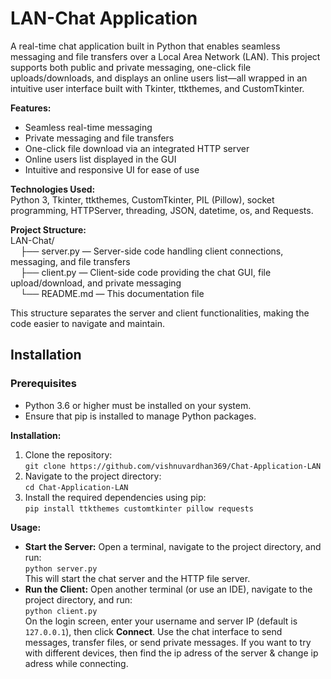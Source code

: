# LAN-Chat Application  
A real-time chat application built in Python that enables seamless messaging and file transfers over a Local Area Network (LAN). This project supports both public and private messaging, one-click file uploads/downloads, and displays an online users list—all wrapped in an intuitive user interface built with Tkinter, ttkthemes, and CustomTkinter.

**Features:**  
- Seamless real-time messaging  
- Private messaging and file transfers  
- One-click file download via an integrated HTTP server  
- Online users list displayed in the GUI  
- Intuitive and responsive UI for ease of use

**Technologies Used:**  
Python 3, Tkinter, ttkthemes, CustomTkinter, PIL (Pillow), socket programming, HTTPServer, threading, JSON, datetime, os, and Requests.

**Project Structure:**  
LAN-Chat/  
&nbsp;&nbsp;&nbsp;&nbsp;├── server.py  — Server-side code handling client connections, messaging, and file transfers  
&nbsp;&nbsp;&nbsp;&nbsp;├── client.py  — Client-side code providing the chat GUI, file upload/download, and private messaging  
&nbsp;&nbsp;&nbsp;&nbsp;└── README.md  — This documentation file

This structure separates the server and client functionalities, making the code easier to navigate and maintain.

## Installation

### Prerequisites
- Python 3.6 or higher must be installed on your system.
- Ensure that pip is installed to manage Python packages.


**Installation:**  
1. Clone the repository:  
   `git clone https://github.com/vishnuvardhan369/Chat-Application-LAN`  
2. Navigate to the project directory:  
   `cd Chat-Application-LAN`  
3. Install the required dependencies using pip:  
   `pip install ttkthemes customtkinter pillow requests`

**Usage:**  
- **Start the Server:** Open a terminal, navigate to the project directory, and run:  
  `python server.py`  
  This will start the chat server and the HTTP file server.
- **Run the Client:** Open another terminal (or use an IDE), navigate to the project directory, and run:  
  `python client.py`  
  On the login screen, enter your username and server IP (default is `127.0.0.1`), then click **Connect**. Use the chat interface to send messages, transfer files, or send private messages. If you want to try with different devices, then find the ip adress of the server & change ip adress while connecting.


